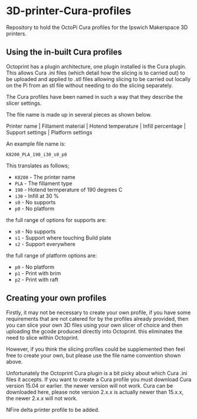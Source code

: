 # 3D-printer-Cura-profiles
Repository to hold the OctoPi Cura profiles for the Ipswich Makerspace 3D printers.

## Using the in-built Cura profiles
Octoprint has a plugin architecture, one plugin installed is the Cura plugin. This allows Cura .ini files (which detail how the slicing is to carried out) to be uploaded and applied to .stl files allowing slicing to be carried out locally on the Pi from an stl file without needing to do the slicing separately.

The Cura profiles have been named in such a way that they describe the slicer settings.

The file name is made up in several pieces as shown below.

Printer name | Fillament material | Hotend temperature | Infill percentage | Support settings | Platform settings

An example file name is:

`K8200_PLA_190_i30_s0_p0`

This translates as follows;

* `K8200` - The printer name
* `PLA` - The fillament type
* `190` - Hotend termperature of 190 degrees C
* `i30` - Infill at 30 %
* `s0` - No supports
* `p0` - No platform

the full range of options for supports are:

* `s0` - No supports
* `s1` - Support where touching Build plate
* `s2` - Support everywhere

the full range of platform options are:

* `p0` - No platform
* `p1` - Print with brim
* `p2` - Print with raft

## Creating your own profiles
Firstly, it may not be necessary to create your own profile, if you have some requirements that are not catered for by the profiles already provided, then you can slice your own 3D files using your own slicer of choice and then uploading the gcode produced directly into Octoprint. this eliminates the need to slice within Octoprint.

However, if you think the slicing profiles could be supplemented then feel free to create your own, but please use the file name convention shown above.

Unfortunately the Octoprint Cura plugin is a bit picky about which Cura .ini files it accepts. If you want to create a Cura profile you must download Cura version 15.04 or earlier. the newer version will not work. Cura can be downloaded here, please note version 2.x.x is actually newer than 15.x.x, the newer 2.x.x will not work.

NFire delta printer profile to be added.
